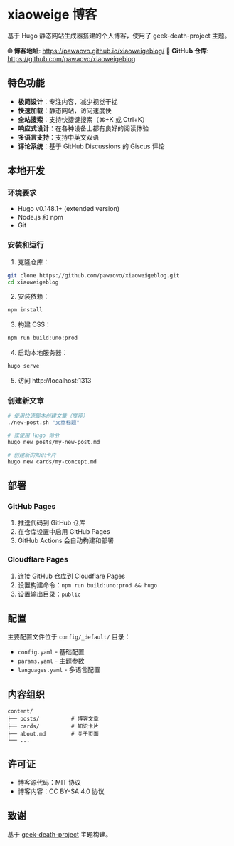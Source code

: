 # xiaoweige 博客

基于 Hugo 静态网站生成器搭建的个人博客，使用了 geek-death-project 主题。

**🌐 博客地址**: https://pawaovo.github.io/xiaoweigeblog/
**📁 GitHub 仓库**: https://github.com/pawaovo/xiaoweigeblog

## 特色功能

- **极简设计**：专注内容，减少视觉干扰
- **快速加载**：静态网站，访问速度快
- **全站搜索**：支持快捷键搜索（⌘+K 或 Ctrl+K）
- **响应式设计**：在各种设备上都有良好的阅读体验
- **多语言支持**：支持中英文双语
- **评论系统**：基于 GitHub Discussions 的 Giscus 评论

## 本地开发

### 环境要求

- Hugo v0.148.1+ (extended version)
- Node.js 和 npm
- Git

### 安装和运行

1. 克隆仓库：
```bash
git clone https://github.com/pawaovo/xiaoweigeblog.git
cd xiaoweigeblog
```

2. 安装依赖：
```bash
npm install
```

3. 构建 CSS：
```bash
npm run build:uno:prod
```

4. 启动本地服务器：
```bash
hugo serve
```

5. 访问 http://localhost:1313

### 创建新文章

```bash
# 使用快速脚本创建文章（推荐）
./new-post.sh "文章标题"

# 或使用 Hugo 命令
hugo new posts/my-new-post.md

# 创建新的知识卡片
hugo new cards/my-concept.md
```

## 部署

### GitHub Pages

1. 推送代码到 GitHub 仓库
2. 在仓库设置中启用 GitHub Pages
3. GitHub Actions 会自动构建和部署

### Cloudflare Pages

1. 连接 GitHub 仓库到 Cloudflare Pages
2. 设置构建命令：`npm run build:uno:prod && hugo`
3. 设置输出目录：`public`

## 配置

主要配置文件位于 `config/_default/` 目录：

- `config.yaml` - 基础配置
- `params.yaml` - 主题参数
- `languages.yaml` - 多语言配置

## 内容组织

```
content/
├── posts/          # 博客文章
├── cards/          # 知识卡片
├── about.md        # 关于页面
└── ...
```

## 许可证

- 博客源代码：MIT 协议
- 博客内容：CC BY-SA 4.0 协议

## 致谢

基于 [geek-death-project](https://github.com/BigCoke233/geek-death-project) 主题构建。
